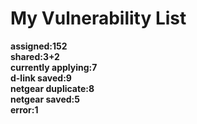 # **My Vulnerability List**

**assigned:152**  
**shared:3+2**  
**currently applying:7**  
**d-link saved:9**  
**netgear duplicate:8**  
**netgear saved:5**  
**error:1**  
